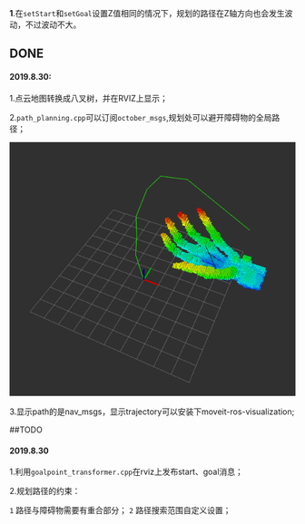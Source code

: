 **1**.在``setStart``和``setGoal``设置Z值相同的情况下，规划的路径在Z轴方向也会发生波动，不过波动不大。

## DONE

#### 2019.8.30:

1.点云地图转换成八叉树，并在RVIZ上显示；

2.``path_planning.cpp``可以订阅``october_msgs``,规划处可以避开障碍物的全局路径；

![](assets/markdown-img-paste-2019083100314129.png)

3.显示path的是nav_msgs，显示trajectory可以安装下moveit-ros-visualization;

##TODO

#### 2019.8.30

1.利用``goalpoint_transformer.cpp``在rviz上发布start、goal消息；

2.规划路径的约束：

``1`` 路径与障碍物需要有重合部分；
``2`` 路径搜索范围自定义设置；
